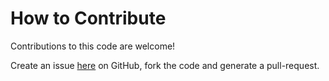 # How to Contribute

Contributions to this code are welcome!

Create an issue [here](https://github.com/instantlinux/docker-tools/issues) on GitHub, fork the code and generate a pull-request.
